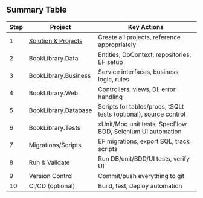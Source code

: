 ## Summary Table

| Step |Project               | Key Actions                                                      |
|------|----------------------|------------------------------------------------------------------|
|1     |[Solution & Projects](docs/1-SolutionAndProjectSetup.md)   |Create all projects, reference appropriately                      |
|2     |BookLibrary.Data      | Entities, DbContext, repositories, EF setup                      |
|3     |BookLibrary.Business  | Service interfaces, business logic, rules                        |
|4     | BookLibrary.Web      | Controllers, views, DI, error handling                           |
|5     | BookLibrary.Database | Scripts for tables/procs, tSQLt tests (optional), source control |
|6     | BookLibrary.Tests    | xUnit/Moq unit tests, SpecFlow BDD, Selenium UI automation       |
|7     | Migrations/Scripts   | EF migrations, export SQL, track scripts                         |
|8     | Run & Validate       | Run DB/unit/BDD/UI tests, verify UI                              |
|9     | Version Control      | Commit/push everything to git                                    |
|10    | CI/CD (optional)     | Build, test, deploy automation                                   |
